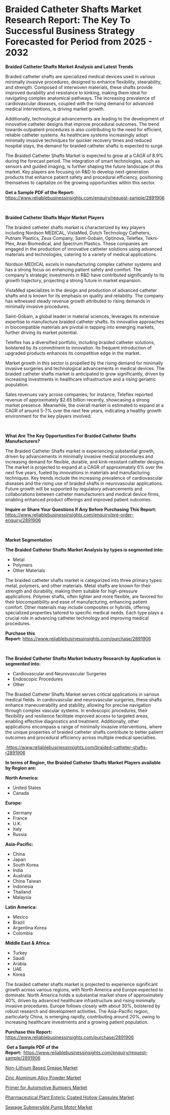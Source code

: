 <p><h1>Braided Catheter Shafts Market Research Report: The Key To Successful Business Strategy Forecasted for Period from 2025 - 2032</h1></p><p><strong>Braided Catheter Shafts Market Analysis and Latest Trends</strong></p>
<p><p>Braided catheter shafts are specialized medical devices used in various minimally invasive procedures, designed to enhance flexibility, steerability, and strength. Composed of interwoven materials, these shafts provide improved durability and resistance to kinking, making them ideal for navigating complex anatomical pathways. The increasing prevalence of cardiovascular diseases, coupled with the rising demand for advanced medical interventions, is driving market growth. </p><p>Additionally, technological advancements are leading to the development of innovative catheter designs that improve procedural outcomes. The trend towards outpatient procedures is also contributing to the need for efficient, reliable catheter systems. As healthcare systems increasingly adopt minimally invasive techniques for quicker recovery times and reduced hospital stays, the demand for braided catheter shafts is expected to surge. </p><p>The Braided Catheter Shafts Market is expected to grow at a CAGR of 8.9% during the forecast period. The integration of smart technologies, such as sensors and guided imaging, is further shaping the future landscape of this market. Key players are focusing on R&D to develop next-generation products that enhance patient safety and procedural efficiency, positioning themselves to capitalize on the growing opportunities within this sector.</p></p>
<p><strong>Get a Sample PDF of the Report:&nbsp;</strong> <a href="https://www.reliablebusinessinsights.com/enquiry/request-sample/2891906?utm_campaign=96&utm_medium=2&utm_source=Github&utm_content=ia&utm_term=14032025&utm_id=braided-catheter-shafts">https://www.reliablebusinessinsights.com/enquiry/request-sample/2891906</a></p>
<p>&nbsp;</p>
<p><strong>Braided Catheter Shafts Major Market Players</strong></p>
<p><p>The braided catheter shafts market is characterized by key players including Nordson MEDICAL, VistaMed, Dutch Technology Catheters, Putnam Plastics, Zeus Company, Saint-Gobain, Optinova, Teleflex, Tekni-Plex, Aran Biomedical, and Spectrum Plastics. These companies are engaged in the production of innovative catheter solutions using advanced materials and technologies, catering to a variety of medical applications.</p><p>Nordson MEDICAL excels in manufacturing complex catheter systems and has a strong focus on enhancing patient safety and comfort. The company's strategic investments in R&D have contributed significantly to its growth trajectory, projecting a strong future in market expansion.</p><p>VistaMed specializes in the design and production of advanced catheter shafts and is known for its emphasis on quality and reliability. The company has witnessed steady revenue growth attributed to rising demands in minimally invasive procedures. </p><p>Saint-Gobain, a global leader in material sciences, leverages its extensive expertise to manufacture braided catheter shafts. Its innovative approaches in biocompatible materials are pivotal in tapping into emerging markets, further driving its market potential.</p><p>Teleflex has a diversified portfolio, including braided catheter solutions, bolstered by its commitment to innovation. Its frequent introduction of upgraded products enhances its competitive edge in the market.</p><p>Market growth in this sector is propelled by the rising demand for minimally invasive surgeries and technological advancements in medical devices. The braided catheter shafts market is anticipated to grow significantly, driven by increasing investments in healthcare infrastructure and a rising geriatric population. </p><p>Sales revenues vary across companies; for instance, Teleflex reported revenue of approximately $2.65 billion recently, showcasing a strong market presence. Meanwhile, the overall market is estimated to expand at a CAGR of around 5-7% over the next few years, indicating a healthy growth environment for the key players involved.</p></p>
<p>&nbsp;</p>
<p><strong>What Are The Key Opportunities For Braided Catheter Shafts Manufacturers?</strong></p>
<p><p>The Braided Catheter Shafts market is experiencing substantial growth, driven by advancements in minimally invasive medical procedures and increasing demand for flexible, durable, and kink-resistant catheter designs. The market is projected to expand at a CAGR of approximately 6% over the next five years, fueled by innovations in materials and manufacturing techniques. Key trends include the increasing prevalence of cardiovascular diseases and the rising use of braided shafts in neurovascular applications. Future growth will be supported by regulatory advancements and collaborations between catheter manufacturers and medical device firms, enabling enhanced product offerings and improved patient outcomes.</p></p>
<p><strong>Inquire or Share Your Questions If Any Before Purchasing This Report:</strong> <a href="https://www.reliablebusinessinsights.com/enquiry/pre-order-enquiry/2891906?utm_campaign=96&utm_medium=2&utm_source=Github&utm_content=ia&utm_term=14032025&utm_id=braided-catheter-shafts">https://www.reliablebusinessinsights.com/enquiry/pre-order-enquiry/2891906</a></p>
<p>&nbsp;</p>
<p><strong>Market Segmentation</strong></p>
<p><strong>The Braided Catheter Shafts Market Analysis by types is segmented into:</strong></p>
<p><ul><li>Metal</li><li>Polymers</li><li>Other Materials</li></ul></p>
<p><p>The braided catheter shafts market is categorized into three primary types: metal, polymers, and other materials. Metal shafts are known for their strength and durability, making them suitable for high-pressure applications. Polymer shafts, often lighter and more flexible, are favored for their biocompatibility and ease of manufacturing, enhancing patient comfort. Other materials may include composites or hybrids, offering specialized properties tailored to specific medical needs. Each type plays a crucial role in advancing catheter technology and improving medical procedures.</p></p>
<p><strong>Purchase this Report:&nbsp;</strong><a href="https://www.reliablebusinessinsights.com/purchase/2891906?utm_campaign=96&utm_medium=2&utm_source=Github&utm_content=ia&utm_term=14032025&utm_id=braided-catheter-shafts">https://www.reliablebusinessinsights.com/purchase/2891906</a></p>
<p>&nbsp;</p>
<p><strong>The Braided Catheter Shafts Market Industry Research by Application is segmented into:</strong></p>
<p><ul><li>Cardiovascular and Neurovascular Surgeries</li><li>Endoscopic Procedures</li><li>Other</li></ul></p>
<p><p>The Braided Catheter Shafts Market serves critical applications in various medical fields. In cardiovascular and neurovascular surgeries, these shafts enhance maneuverability and stability, allowing for precise navigation through complex vascular systems. In endoscopic procedures, their flexibility and resilience facilitate improved access to targeted areas, enabling effective diagnostics and treatment. Additionally, other applications encompass a range of minimally invasive interventions, where the unique properties of braided catheter shafts contribute to better patient outcomes and procedural efficiency across multiple medical specialties.</p></p>
<p><a href="https://www.reliablebusinessinsights.com/braided-catheter-shafts-r2891906?utm_campaign=96&utm_medium=2&utm_source=Github&utm_content=ia&utm_term=14032025&utm_id=braided-catheter-shafts">&nbsp;https://www.reliablebusinessinsights.com/braided-catheter-shafts-r2891906</a></p>
<p><strong>In terms of Region, the Braided Catheter Shafts Market Players available by Region are:</strong></p>
<p>
    <p> <strong> North America: </strong>
        <ul>
            <li>United States</li>
            <li>Canada</li>
        </ul>
        </p> 
    <p> <strong> Europe: </strong>
        <ul>
            <li>Germany</li>
            <li>France</li>
            <li>U.K.</li>
            <li>Italy</li>
            <li>Russia</li>
        </ul>
        </p> 
    <p> <strong> Asia-Pacific: </strong>
        <ul>
            <li>China</li>
            <li>Japan</li>
            <li>South Korea</li>
            <li>India</li>
            <li>Australia</li>
            <li>China Taiwan</li>
            <li>Indonesia</li>
            <li>Thailand</li>
            <li>Malaysia</li>
        </ul>
        </p> 
    <p> <strong> Latin America: </strong>
        <ul>
            <li>Mexico</li>
            <li>Brazil</li>
            <li>Argentina Korea</li>
            <li>Colombia</li>
        </ul>
        </p> 
    <p> <strong> Middle East & Africa: </strong>
        <ul>
            <li>Turkey</li>
            <li>Saudi</li>
            <li>Arabia</li>
            <li>UAE</li>
            <li>Korea</li>
        </ul>
    </p>
    </p>
<p><p>The braided catheter shafts market is projected to experience significant growth across various regions, with North America and Europe expected to dominate. North America holds a substantial market share of approximately 40%, driven by advanced healthcare infrastructure and rising minimally invasive procedures. Europe follows closely with about 30%, bolstered by robust research and development activities. The Asia-Pacific region, particularly China, is emerging rapidly, contributing around 20%, owing to increasing healthcare investments and a growing patient population.</p></p>
<p><strong>Purchase this Report: </strong><a href="https://www.reliablebusinessinsights.com/purchase/2891906?utm_campaign=96&utm_medium=2&utm_source=Github&utm_content=ia&utm_term=14032025&utm_id=braided-catheter-shafts">https://www.reliablebusinessinsights.com/purchase/2891906</a></p>
<p>&nbsp;<strong>Get a Sample PDF of the Report:&nbsp;&nbsp;</strong><a href="https://www.reliablebusinessinsights.com/enquiry/request-sample/2891906?utm_campaign=96&utm_medium=2&utm_source=Github&utm_content=ia&utm_term=14032025&utm_id=braided-catheter-shafts">https://www.reliablebusinessinsights.com/enquiry/request-sample/2891906</a></p>
<p><strong></strong></p>
<p><p><a href="https://github.com/avirsuckra/Market-Research-Report-List-1/blob/main/non-lithium-based-grease-market.md?utm_campaign=96&utm_medium=2&utm_source=Github&utm_content=ia&utm_term=14032025&utm_id=braided-catheter-shafts">Non-Lithium Based Grease Market</a></p><p><a href="https://github.com/sekohlorik/Market-Research-Report-List-1/blob/main/zinc-aluminum-alloy-powder-market.md?utm_campaign=96&utm_medium=2&utm_source=Github&utm_content=ia&utm_term=14032025&utm_id=braided-catheter-shafts">Zinc Aluminum Alloy Powder Market</a></p><p><a href="https://github.com/brabolyrah3h/Market-Research-Report-List-1/blob/main/primer-for-automotive-bumpers-market.md?utm_campaign=96&utm_medium=2&utm_source=Github&utm_content=ia&utm_term=14032025&utm_id=braided-catheter-shafts">Primer for Automotive Bumpers Market</a></p><p><a href="https://github.com/timayuethem/Market-Research-Report-List-1/blob/main/pharmaceutical-plant-enteric-coated-hollow-capsules-market.md?utm_campaign=96&utm_medium=2&utm_source=Github&utm_content=ia&utm_term=14032025&utm_id=braided-catheter-shafts">Pharmaceutical Plant Enteric Coated Hollow Capsules Market</a></p><p><a href="https://github.com/rembaentin6f/Market-Research-Report-List-1/blob/main/sewage-submersible-pump-motor-market.md?utm_campaign=96&utm_medium=2&utm_source=Github&utm_content=ia&utm_term=14032025&utm_id=braided-catheter-shafts">Sewage Submersible Pump Motor Market</a></p></p>